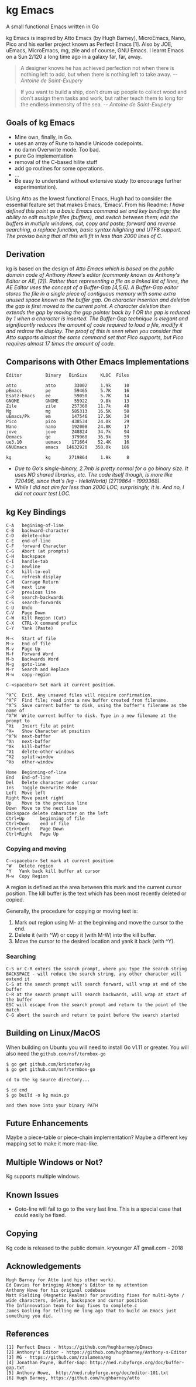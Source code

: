 # kg Emacs

A small functional Emacs written in Go

kg Emacs is inspired by Atto Emacs (by Hugh Barney), MicroEmacs, Nano, Pico and his earlier project known as Perfect Emacs [1]. Also by JOE, uEmacs, MicroEmacs, mg, zile and of course, GNU Emacs. I learnt Emacs on a Sun 2/120 a long time ago in a galaxy far, far, away.


> A designer knows he has achieved perfection not when there is nothing left to add, but when there is nothing left to take away.
> -- <cite>Antoine de Saint-Exupery</cite>

> If you want to build a ship, don't drum up people to collect wood and don't assign them tasks and work, but rather teach them to long for the endless immensity of the sea.
> -- <cite>Antoine de Saint-Exupery</cite>

## Goals of kg Emacs

* Mine own, finally, in Go.
* uses an array of Rune to handle Unicode codepoints.
* no damn Overwrite mode. Too bad.
* pure Go implementation
* removal of the C-based hilite stuff
* add go routines for some operations.
* ...
* Be easy to understand without extensive study (to encourage further experimentation).

Using Atto as the lowest functional Emacs, Hugh had to consider the essential feature set that makes Emacs, 'Emacs'.  From his Readme: _I have defined this point as a basic Emacs command set and key bindings; the ability to edit multiple files (buffers), and switch between them; edit the buffers in mutliple windows, cut, copy and paste; forward and reverse searching, a replace function, basic syntax hilighting and UTF8 support. The proviso being that all this will fit in less than 2000 lines of C._


## Derivation

kg is based on the design of _Atto Emacs which is based on the public domain code of Anthony Howe's editor (commonly known as Anthony's Editor or AE, [2]).  Rather than representing a file as a linked list of lines, the AE Editor uses the concept of a Buffer-Gap [4,5,6].  A Buffer-Gap editor stores the file in a single piece of contiguous memory with some extra unused space known as the buffer gap.  On character insertion and deletion the gap is first moved to the current point.  A character deletion then extends the gap by moving the gap pointer back by 1 OR the gap is reduced by 1 when a character is inserted.  The Buffer-Gap technique is elegant and significantly reduces the amount of code required to load a file, modify it and redraw the display.  The proof of this is seen when you consider that Atto supports almost the same command set that Pico supports,  but Pico requires almost 17 times the amount of code._

## Comparisons with Other Emacs Implementations

    Editor         Binary   BinSize     KLOC  Files

    atto           atto       33002     1.9k     10
    pEmacs         pe         59465     5.7K     16
    Esatz-Emacs    ee         59050     5.7K     14
    GNOME          GNOME      55922     9.8k     13
    Zile           zile      257360    11.7k     48
    Mg             mg        585313    16.5K     50
    uEmacs/Pk      em        147546    17.5K     34
    Pico           pico      438534    24.0k     29
    Nano           nano      192008    24.8K     17
    jove           jove      248824    34.7k     94
    Qemacs         qe        379968    36.9k     59
    ue3.10         uemacs    171664    52.4K     16
    GNUEmacs       emacs   14632920   358.0k    186

    kg             kg       2719864     1.9k      8

* _Due to Go's single-binary, 2.7mb is pretty normal for a go binary size. It uses NO shared libraries, etc. The code itself though, is more like 720496, since that's (kg - HelloWorld) (2719864 - 1999368)._
* _While I did not aim for less than 2000 LOC, surprisingly, it is. And no, I did not count test LOC._ 

## kg Key Bindings

    C-A   begining-of-line
    C-B   backward-character
    C-D   delete-char
    C-E   end-of-line
    C-F   forward Character
    C-G	  Abort (at prompts)
    C-H   backspace
    C-I   handle-tab
    C-J   newline
    C-K   kill-to-eol
    C-L   refresh display
    C-M   Carrage Return
    C-N   next line
    C-P   previous line
    C-R   search-backwards
    C-S	  search-forwards
    C-U   Undo
    C-V   Page Down
    C-W   Kill Region (Cut)
    C-X   CTRL-X command prefix
    C-Y   Yank (Paste)

    M-<   Start of file
    M->   End of file
    M-v   Page Up
    M-f   Forward Word
    M-b   Backwards Word
    M-g   goto-line
    M-r   Search and Replace
    M-w   copy-region

    C-<spacebar> Set mark at current position.

    ^X^C  Exit. Any unsaved files will require confirmation.
    ^X^F  Find file; read into a new buffer created from filename.
    ^X^S  Save current buffer to disk, using the buffer's filename as the name of
    ^X^W  Write current buffer to disk. Type in a new filename at the prompt to
    ^Xi   Insert file at point
    ^X=   Show Character at position
    ^X^N  next-buffer
    ^Xn   next-buffer
    ^Xk   kill-buffer
    ^X1   delete-other-windows
    ^X2   split-window
    ^Xo   other-window

    Home  Beginning-of-line
    End   End-of-line
    Del   Delete character under cursor
    Ins   Toggle Overwrite Mode
    Left  Move left
    Right Move point right
    Up    Move to the previous line
    Down  Move to the next line
    Backspace delete caharacter on the left
    Ctrl+Up      beginning of file
    Ctrl+Down    end of file
    Ctrk+Left    Page Down
    Ctrl+Right   Page Up

### Copying and moving

    C-<spacebar> Set mark at current position
    ^W   Delete region
    ^Y   Yank back kill buffer at cursor
    M-w  Copy Region

A region is defined as the area between this mark and the current cursor position. The kill buffer is the text which has been most recently deleted or copied.

Generally, the procedure for copying or moving text is:
1. Mark out region using M-<spacebar> at the beginning and move the cursor to the end.
2. Delete it (with ^W) or copy it (with M-W) into the kill buffer.
3. Move the cursor to the desired location and yank it back (with ^Y).

### Searching

    C-S or C-R enters the search prompt, where you type the search string
    BACKSPACE - will reduce the search string, any other character will extend it
    C-S at the search prompt will search forward, will wrap at end of the buffer
    C-R at the search prompt will search backwards, will wrap at start of the buffer
    ESC will escape from the search prompt and return to the point of the match
    C-G abort the search and return to point before the search started

## Building on Linux/MacOS

When building on Ubuntu you will need to install Go v1.11 or greater.
You will also need the `github.com/nsf/termbox-go`

    $ go get github.com/kristofer/kg
    $ go get github.com/nsf/termbox-go

    cd to the kg source directory...

    $ cd cmd
    $ go build -o kg main.go

    and then move into your binary PATH

## Future Enhancements

Maybe a piece-table or piece-chain implementation? Maybe a different key mapping set to make it more mac-like.

## Multiple Windows or Not?

Kg supports multiple windows.

## Known Issues

* Goto-line will fail to go to the very last line.  This is a special case that could easily be fixed.

## Copying

  Kg code is released to the public domain.
  kryounger AT gmail.com - 2018

## Acknowledgements
    Hugh Barney for Atto (and his other work).
    Ed Davies for bringing Athony's Editor to my attention
    Anthony Howe for his original codebase
    Matt Fielding (Magnetic Realms) for providing fixes for multi-byte / wide characters, delete, backspace and cursor position
    The Infinnovation team for bug fixes to complete.c
    James Gosling for telling me long ago that to build an Emacs just something you did.

## References

    [1] Perfect Emacs - https://github.com/hughbarney/pEmacs
    [2] Anthony's Editor - https://github.com/hughbarney/Anthony-s-Editor
    [3] MG - https://github.com/rzalamena/mg
    [4] Jonathan Payne, Buffer-Gap: http://ned.rubyforge.org/doc/buffer-gap.txt
    [5] Anthony Howe,  http://ned.rubyforge.org/doc/editor-101.txt
    [6] Hugh Barney, https://github.com/hughbarney/atto

